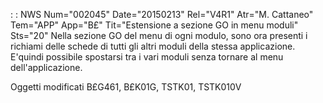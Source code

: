  :  : NWS Num="002045" Date="20150213" Rel="V4R1" Atr="M. Cattaneo" Tem="APP" App="B£" Tit="Estensione a sezione GO in menu moduli" Sts="20"
Nella sezione GO del menu di ogni modulo, sono ora presenti i richiami delle schede di tutti gli altri moduli della stessa applicazione.
E'quindi possibile spostarsi tra i vari moduli senza tornare al menu dell'applicazione.

Oggetti modificati
B£G461, B£K01G, TSTK01, TSTK010V
